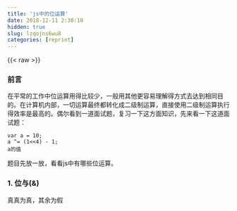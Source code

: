 ```yaml
---
title: 'js中的位运算' 
date: 2018-12-11 2:30:10
hidden: true
slug: lzqojns6wu8
categories: [reprint]
---
```


{{< raw >}}

                    
<h3 id="articleHeader0">前言</h3>
<p>在平常的工作中位运算用得比较少，一般用其他更容易理解得方式去达到相同目的。在计算机内部，一切运算最终都转化成二级制运算，直接使用二级制运算执行得效率是最高的。偶尔看到一道面试题，复习一下这方面知识，先来看一下这道面试题：</p>
<div class="widget-codetool" style="display:none;">
      <div class="widget-codetool--inner">
      <span class="selectCode code-tool" data-toggle="tooltip" data-placement="top" title="" data-original-title="全选"></span>
      <span type="button" class="copyCode code-tool" data-toggle="tooltip" data-placement="top" data-clipboard-text="var a = 10;
a ^= (1<<4) - 1;
a的值" title="" data-original-title="复制"></span>
      <span type="button" class="saveToNote code-tool" data-toggle="tooltip" data-placement="top" title="" data-original-title="放进笔记"></span>
      </div>
      </div><pre class="javascript hljs"><code class="javascript"><span class="hljs-keyword">var</span> a = <span class="hljs-number">10</span>;
a ^= (<span class="hljs-number">1</span>&lt;&lt;<span class="hljs-number">4</span>) - <span class="hljs-number">1</span>;
a的值</code></pre>
<p>题目先放一放，看看js中有哪些位运算。</p>
<h3 id="articleHeader1">1. 位与(&amp;)</h3>
<p>真真为真，其余为假</p>
<div class="widget-codetool" style="display:none;">
      <div class="widget-codetool--inner">
      <span class="selectCode code-tool" data-toggle="tooltip" data-placement="top" title="" data-original-title="全选"></span>
      <span type="button" class="copyCode code-tool" data-toggle="tooltip" data-placement="top" data-clipboard-text="9和10二进制位与运算

      1001
    &amp; 1010
    -------
      1000" title="" data-original-title="复制"></span>
      <span type="button" class="saveToNote code-tool" data-toggle="tooltip" data-placement="top" title="" data-original-title="放进笔记"></span>
      </div>
      </div><pre class="hljs lsl"><code><span class="hljs-number">9</span>和<span class="hljs-number">10</span>二进制位与运算

      <span class="hljs-number">1001</span>
    &amp; <span class="hljs-number">1010</span>
    -------
      <span class="hljs-number">1000</span></code></pre>
<p>由于奇数的二进制末位为1，偶数为0，跟1的位与运算后，分别为1和0，因此可以用位与运算来判断奇偶数。</p>
<div class="widget-codetool" style="display:none;">
      <div class="widget-codetool--inner">
      <span class="selectCode code-tool" data-toggle="tooltip" data-placement="top" title="" data-original-title="全选"></span>
      <span type="button" class="copyCode code-tool" data-toggle="tooltip" data-placement="top" data-clipboard-text="if(n &amp; 1) {
    console.log('n为奇数');
} else {
    console.log('n为偶数');
}" title="" data-original-title="复制"></span>
      <span type="button" class="saveToNote code-tool" data-toggle="tooltip" data-placement="top" title="" data-original-title="放进笔记"></span>
      </div>
      </div><pre class="javascript hljs"><code class="javascript"><span class="hljs-keyword">if</span>(n &amp; <span class="hljs-number">1</span>) {
    <span class="hljs-built_in">console</span>.log(<span class="hljs-string">'n为奇数'</span>);
} <span class="hljs-keyword">else</span> {
    <span class="hljs-built_in">console</span>.log(<span class="hljs-string">'n为偶数'</span>);
}</code></pre>
<h3 id="articleHeader2">2. 位或(|)</h3>
<p>假假为假，其余为真</p>
<div class="widget-codetool" style="display:none;">
      <div class="widget-codetool--inner">
      <span class="selectCode code-tool" data-toggle="tooltip" data-placement="top" title="" data-original-title="全选"></span>
      <span type="button" class="copyCode code-tool" data-toggle="tooltip" data-placement="top" data-clipboard-text="9和10二进制位或运算

      1001
    | 1010
    -------
      1011" title="" data-original-title="复制"></span>
      <span type="button" class="saveToNote code-tool" data-toggle="tooltip" data-placement="top" title="" data-original-title="放进笔记"></span>
      </div>
      </div><pre class="hljs lsl"><code><span class="hljs-number">9</span>和<span class="hljs-number">10</span>二进制位或运算

      <span class="hljs-number">1001</span>
    | <span class="hljs-number">1010</span>
    -------
      <span class="hljs-number">1011</span></code></pre>
<p>整数与0的位或运算，都是本身。浮点数不支持位运算，过程中会自动转化成整数，利用这一点，可以将浮点数与0进行位或运算即可达到取整目的。</p>
<div class="widget-codetool" style="display:none;">
      <div class="widget-codetool--inner">
      <span class="selectCode code-tool" data-toggle="tooltip" data-placement="top" title="" data-original-title="全选"></span>
      <span type="button" class="copyCode code-tool" data-toggle="tooltip" data-placement="top" data-clipboard-text="console.log(15.22 | 0); // 15" title="" data-original-title="复制"></span>
      <span type="button" class="saveToNote code-tool" data-toggle="tooltip" data-placement="top" title="" data-original-title="放进笔记"></span>
      </div>
      </div><pre class="javascript hljs"><code class="javascript" style="word-break: break-word; white-space: initial;"><span class="hljs-built_in">console</span>.log(<span class="hljs-number">15.22</span> | <span class="hljs-number">0</span>); <span class="hljs-comment">// 15</span></code></pre>
<h3 id="articleHeader3">3. 位非(~)</h3>
<p>真为假，假为真</p>
<div class="widget-codetool" style="display:none;">
      <div class="widget-codetool--inner">
      <span class="selectCode code-tool" data-toggle="tooltip" data-placement="top" title="" data-original-title="全选"></span>
      <span type="button" class="copyCode code-tool" data-toggle="tooltip" data-placement="top" data-clipboard-text="9二进制位非运算

    ~ 0000000000000000 0000000000001001
    -------取反
      1111111111111111 1111111111110110
    -------符号位不变，其余取反
      1000000000000000 0000000000001001
    -------加1
      1000000000000000 0000000000001010" title="" data-original-title="复制"></span>
      <span type="button" class="saveToNote code-tool" data-toggle="tooltip" data-placement="top" title="" data-original-title="放进笔记"></span>
      </div>
      </div><pre class="hljs lsl"><code><span class="hljs-number">9</span>二进制位非运算

    ~ <span class="hljs-number">0000000000000000</span> <span class="hljs-number">0000000000001001</span>
    -------取反
      <span class="hljs-number">1111111111111111</span> <span class="hljs-number">1111111111110110</span>
    -------符号位不变，其余取反
      <span class="hljs-number">1000000000000000</span> <span class="hljs-number">0000000000001001</span>
    -------加<span class="hljs-number">1</span>
      <span class="hljs-number">1000000000000000</span> <span class="hljs-number">0000000000001010</span></code></pre>
<p>按位非操作，首先每一位取反，然后，第一位为负数符号位保持不变，剩余取反加1就是最后结果。</p>
<h3 id="articleHeader4">4. 异或(^)</h3>
<p>相同为假，不同为真</p>
<div class="widget-codetool" style="display:none;">
      <div class="widget-codetool--inner">
      <span class="selectCode code-tool" data-toggle="tooltip" data-placement="top" title="" data-original-title="全选"></span>
      <span type="button" class="copyCode code-tool" data-toggle="tooltip" data-placement="top" data-clipboard-text="9和10二进制异或运算

      1001
    | 1010
    -------
      0011" title="" data-original-title="复制"></span>
      <span type="button" class="saveToNote code-tool" data-toggle="tooltip" data-placement="top" title="" data-original-title="放进笔记"></span>
      </div>
      </div><pre class="hljs lsl"><code><span class="hljs-number">9</span>和<span class="hljs-number">10</span>二进制异或运算

      <span class="hljs-number">1001</span>
    | <span class="hljs-number">1010</span>
    -------
      <span class="hljs-number">0011</span></code></pre>
<p>可以用于交换两个整数的值，不过一般很少这么用</p>
<div class="widget-codetool" style="display:none;">
      <div class="widget-codetool--inner">
      <span class="selectCode code-tool" data-toggle="tooltip" data-placement="top" title="" data-original-title="全选"></span>
      <span type="button" class="copyCode code-tool" data-toggle="tooltip" data-placement="top" data-clipboard-text="var a = 3, b = 5;
a ^= b;
b ^= a;
a ^= b;
console.log('a:', a); // 5
console.log('b:', b); // a" title="" data-original-title="复制"></span>
      <span type="button" class="saveToNote code-tool" data-toggle="tooltip" data-placement="top" title="" data-original-title="放进笔记"></span>
      </div>
      </div><pre class="javascript hljs"><code class="javascript"><span class="hljs-keyword">var</span> a = <span class="hljs-number">3</span>, b = <span class="hljs-number">5</span>;
a ^= b;
b ^= a;
a ^= b;
<span class="hljs-built_in">console</span>.log(<span class="hljs-string">'a:'</span>, a); <span class="hljs-comment">// 5</span>
<span class="hljs-built_in">console</span>.log(<span class="hljs-string">'b:'</span>, b); <span class="hljs-comment">// a</span></code></pre>
<h3 id="articleHeader5">5. 有符号左移(&lt;&lt;)</h3>
<p>首位符号为不动，把32位二进制数字整体往左边移动指定位数，左边超出部分被舍去，右边补0。</p>
<div class="widget-codetool" style="display:none;">
      <div class="widget-codetool--inner">
      <span class="selectCode code-tool" data-toggle="tooltip" data-placement="top" title="" data-original-title="全选"></span>
      <span type="button" class="copyCode code-tool" data-toggle="tooltip" data-placement="top" data-clipboard-text="9二进制有符号左移5位
    9<<5
    0000000000000000 0000000000001001
    ------
    0000000000000000 0000000100100000" title="" data-original-title="复制"></span>
      <span type="button" class="saveToNote code-tool" data-toggle="tooltip" data-placement="top" title="" data-original-title="放进笔记"></span>
      </div>
      </div><pre class="hljs lsl"><code><span class="hljs-number">9</span>二进制有符号左移<span class="hljs-number">5</span>位
    <span class="hljs-number">9</span>&lt;&lt;<span class="hljs-number">5</span>
    <span class="hljs-number">0000000000000000</span> <span class="hljs-number">0000000000001001</span>
    ------
    <span class="hljs-number">0000000000000000</span> <span class="hljs-number">0000000100100000</span></code></pre>
<p>计算机内是这样位移计算的，实际应用计算我们可以通过公式：<code>num * (2^n)</code>，即：<code>9*Math.pow(2,5)</code></p>
<h3 id="articleHeader6">6. 有符号右移(&gt;&gt;)</h3>
<p>首位符号为不动，把32位二进制数字整体往右边移动指定位数，右边超出部分被舍去，左边补0。</p>
<div class="widget-codetool" style="display:none;">
      <div class="widget-codetool--inner">
      <span class="selectCode code-tool" data-toggle="tooltip" data-placement="top" title="" data-original-title="全选"></span>
      <span type="button" class="copyCode code-tool" data-toggle="tooltip" data-placement="top" data-clipboard-text="288二进制有符号右移5位
    9>>5
    0000000000000000 0000000100100000
    ------
    0000000000000000 0000000000001001" title="" data-original-title="复制"></span>
      <span type="button" class="saveToNote code-tool" data-toggle="tooltip" data-placement="top" title="" data-original-title="放进笔记"></span>
      </div>
      </div><pre class="hljs lsl"><code><span class="hljs-number">288</span>二进制有符号右移<span class="hljs-number">5</span>位
    <span class="hljs-number">9</span>&gt;&gt;<span class="hljs-number">5</span>
    <span class="hljs-number">0000000000000000</span> <span class="hljs-number">0000000100100000</span>
    ------
    <span class="hljs-number">0000000000000000</span> <span class="hljs-number">0000000000001001</span></code></pre>
<p>计算机内是这样位移计算的，实际应用计算我们可以通过公式：<code>num / (2^n)</code>，即：<code>288/Math.pow(2,5)</code></p>
<h3 id="articleHeader7">7. 无符号右移(&gt;&gt;&gt;)</h3>
<p>符号为也跟着一起移动，这样，无符号右移会把负数的二进制当成整数的二进制码</p>
<div class="widget-codetool" style="display:none;">
      <div class="widget-codetool--inner">
      <span class="selectCode code-tool" data-toggle="tooltip" data-placement="top" title="" data-original-title="全选"></span>
      <span type="button" class="copyCode code-tool" data-toggle="tooltip" data-placement="top" data-clipboard-text="4294967296二进制无有符号右移5位
    4294967296>>>5
    1000000000000000 0000000000000000
    ------
    0000010000000000 0000000000000000" title="" data-original-title="复制"></span>
      <span type="button" class="saveToNote code-tool" data-toggle="tooltip" data-placement="top" title="" data-original-title="放进笔记"></span>
      </div>
      </div><pre class="hljs lsl"><code><span class="hljs-number">4294967296</span>二进制无有符号右移<span class="hljs-number">5</span>位
    <span class="hljs-number">4294967296</span>&gt;&gt;&gt;<span class="hljs-number">5</span>
    <span class="hljs-number">1000000000000000</span> <span class="hljs-number">0000000000000000</span>
    ------
    <span class="hljs-number">0000010000000000</span> <span class="hljs-number">0000000000000000</span></code></pre>
<h3 id="articleHeader8">回归面试题</h3>
<div class="widget-codetool" style="display:none;">
      <div class="widget-codetool--inner">
      <span class="selectCode code-tool" data-toggle="tooltip" data-placement="top" title="" data-original-title="全选"></span>
      <span type="button" class="copyCode code-tool" data-toggle="tooltip" data-placement="top" data-clipboard-text="var a = 10;
a ^= (1<<4) - 1;" title="" data-original-title="复制"></span>
      <span type="button" class="saveToNote code-tool" data-toggle="tooltip" data-placement="top" title="" data-original-title="放进笔记"></span>
      </div>
      </div><pre class="javascript hljs"><code class="javascript"><span class="hljs-keyword">var</span> a = <span class="hljs-number">10</span>;
a ^= (<span class="hljs-number">1</span>&lt;&lt;<span class="hljs-number">4</span>) - <span class="hljs-number">1</span>;</code></pre>
<p><code>1&lt;&lt;4</code>左移4位，即<code>1*Math.pow(2, 4) == 16</code>，则<code>a ^= 15</code></p>
<div class="widget-codetool" style="display:none;">
      <div class="widget-codetool--inner">
      <span class="selectCode code-tool" data-toggle="tooltip" data-placement="top" title="" data-original-title="全选"></span>
      <span type="button" class="copyCode code-tool" data-toggle="tooltip" data-placement="top" data-clipboard-text="10和15的异或运算
    1111
  ^ 1010
 .........
    0101" title="" data-original-title="复制"></span>
      <span type="button" class="saveToNote code-tool" data-toggle="tooltip" data-placement="top" title="" data-original-title="放进笔记"></span>
      </div>
      </div><pre class="hljs lsl"><code><span class="hljs-number">10</span>和<span class="hljs-number">15</span>的异或运算
    <span class="hljs-number">1111</span>
  ^ <span class="hljs-number">1010</span>
 .........
    <span class="hljs-number">0101</span></code></pre>
<p><code>0101</code>二进制表示5，所以a的值位5</p>

                
{{< /raw >}}

# 版权声明
本文资源来源互联网，仅供学习研究使用，版权归该资源的合法拥有者所有，

本文仅用于学习、研究和交流目的。转载请注明出处、完整链接以及原作者。

原作者若认为本站侵犯了您的版权，请联系我们，我们会立即删除！

## 原文标题
js中的位运算

## 原文链接
[https://segmentfault.com/a/1190000013607145](https://segmentfault.com/a/1190000013607145)

